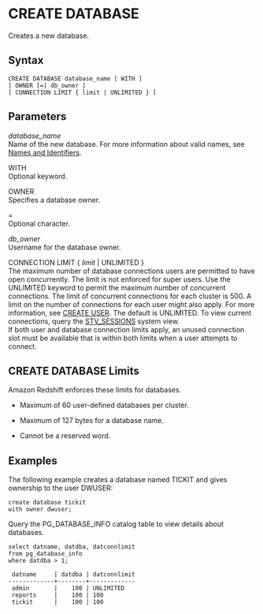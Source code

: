 # CREATE DATABASE<a name="r_CREATE_DATABASE"></a>

Creates a new database\.

## Syntax<a name="r_CREATE_DATABASE-synopsis"></a>

```
CREATE DATABASE database_name [ WITH ]
[ OWNER [=] db_owner ]
[ CONNECTION LIMIT { limit | UNLIMITED } ]
```

## Parameters<a name="r_CREATE_DATABASE-parameters"></a>

 *database\_name*   
Name of the new database\. For more information about valid names, see [Names and Identifiers](r_names.md)\.

WITH   
Optional keyword\.

OWNER   
Specifies a database owner\.

=   
Optional character\.

 *db\_owner*   
Username for the database owner\.

CONNECTION LIMIT \{ *limit* | UNLIMITED \}   
The maximum number of database connections users are permitted to have open concurrently\. The limit is not enforced for super users\. Use the UNLIMITED keyword to permit the maximum number of concurrent connections\. The limit of concurrent connections for each cluster is 500\. A limit on the number of connections for each user might also apply\. For more information, see [CREATE USER](r_CREATE_USER.md)\. The default is UNLIMITED\. To view current connections, query the [STV\_SESSIONS](r_STV_SESSIONS.md) system view\.  
If both user and database connection limits apply, an unused connection slot must be available that is within both limits when a user attempts to connect\.

## CREATE DATABASE Limits<a name="r_CREATE_DATABASE-create-database-limits"></a>

Amazon Redshift enforces these limits for databases\.

+ Maximum of 60 user\-defined databases per cluster\.

+ Maximum of 127 bytes for a database name\.

+ Cannot be a reserved word\.

## Examples<a name="r_CREATE_DATABASE-examples"></a>

The following example creates a database named TICKIT and gives ownership to the user DWUSER: 

```
create database tickit
with owner dwuser;
```

Query the PG\_DATABASE\_INFO catalog table to view details about databases\. 

```
select datname, datdba, datconnlimit 
from pg_database_info
where datdba > 1;

 datname     | datdba | datconnlimit
-------------+--------+-------------
 admin       |    100 | UNLIMITED   
 reports     |    100 | 100         
 tickit      |    100 | 100
```